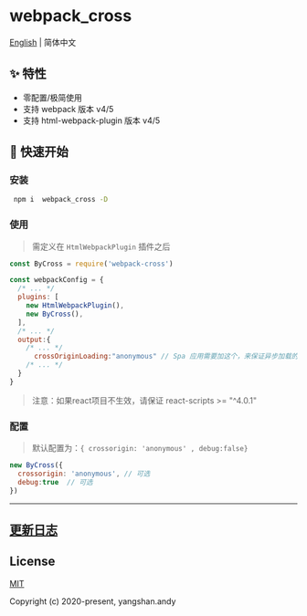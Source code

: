 #  webpack_cross

[English](./README.md) | 简体中文

## ✨ 特性

- 零配置/极简使用
- 支持 webpack 版本 v4/5
- 支持 html-webpack-plugin 版本 v4/5

## 🚀 快速开始

### 安装

```bash
 npm i  webpack_cross -D
```

### 使用

> 需定义在 `HtmlWebpackPlugin` 插件之后

```js
const ByCross = require('webpack-cross')

const webpackConfig = {
  /* ... */
  plugins: [
    new HtmlWebpackPlugin(),
    new ByCross(),
  ],
  /* ... */
  output:{
    /* ... */
      crossOriginLoading:"anonymous" // Spa 应用需要加这个，来保证异步加载的script标签有crossorigin 属性
    /* ... */
  }
}
```
> 注意：如果react项目不生效，请保证 react-scripts >= "^4.0.1"

### 配置

> 默认配置为：`{ crossorigin: 'anonymous' , debug:false}`

```js
new ByCross({ 
  crossorigin: 'anonymous', // 可选
  debug:true  // 可选
})
```

---


## [更新日志](./CHANGELOG.md)

## License

[MIT](http://opensource.org/licenses/MIT)

Copyright (c) 2020-present, yangshan.andy
